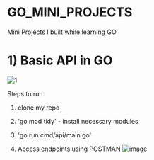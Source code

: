 # GO_MINI_PROJECTS
Mini Projects I built while learning GO


# 1) Basic API in GO
![1](https://github.com/hemanG-G/GO_MINI_PROJECTS/assets/89329624/04d73314-23a8-49a8-8a43-80e611d1758f)


Steps to run 
1) clone my repo

2) 'go mod tidy' - install necessary modules

3) 'go run cmd/api/main.go'

4) Access endpoints using POSTMAN
![image](https://github.com/hemanG-G/GO_MINI_PROJECTS/assets/89329624/b6400c63-72c8-40c5-a721-a298fd162e27)
